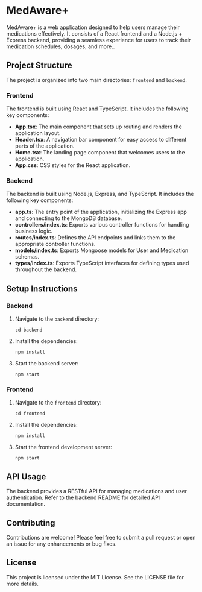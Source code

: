 # MedAware+

MedAware+ is a web application designed to help users manage their medications effectively. It consists of a React frontend and a Node.js + Express backend, providing a seamless experience for users to track their medication schedules, dosages, and more..

## Project Structure

The project is organized into two main directories: `frontend` and `backend`.

### Frontend

The frontend is built using React and TypeScript. It includes the following key components:

- **App.tsx**: The main component that sets up routing and renders the application layout.
- **Header.tsx**: A navigation bar component for easy access to different parts of the application.
- **Home.tsx**: The landing page component that welcomes users to the application.
- **App.css**: CSS styles for the React application.

### Backend

The backend is built using Node.js, Express, and TypeScript. It includes the following key components:

- **app.ts**: The entry point of the application, initializing the Express app and connecting to the MongoDB database.
- **controllers/index.ts**: Exports various controller functions for handling business logic.
- **routes/index.ts**: Defines the API endpoints and links them to the appropriate controller functions.
- **models/index.ts**: Exports Mongoose models for User and Medication schemas.
- **types/index.ts**: Exports TypeScript interfaces for defining types used throughout the backend.

## Setup Instructions

### Backend

1. Navigate to the `backend` directory:
   ```
   cd backend
   ```

2. Install the dependencies:
   ```
   npm install
   ```

3. Start the backend server:
   ```
   npm start
   ```

### Frontend

1. Navigate to the `frontend` directory:
   ```
   cd frontend
   ```

2. Install the dependencies:
   ```
   npm install
   ```

3. Start the frontend development server:
   ```
   npm start
   ```

## API Usage

The backend provides a RESTful API for managing medications and user authentication. Refer to the backend README for detailed API documentation.

## Contributing

Contributions are welcome! Please feel free to submit a pull request or open an issue for any enhancements or bug fixes.

## License

This project is licensed under the MIT License. See the LICENSE file for more details.
